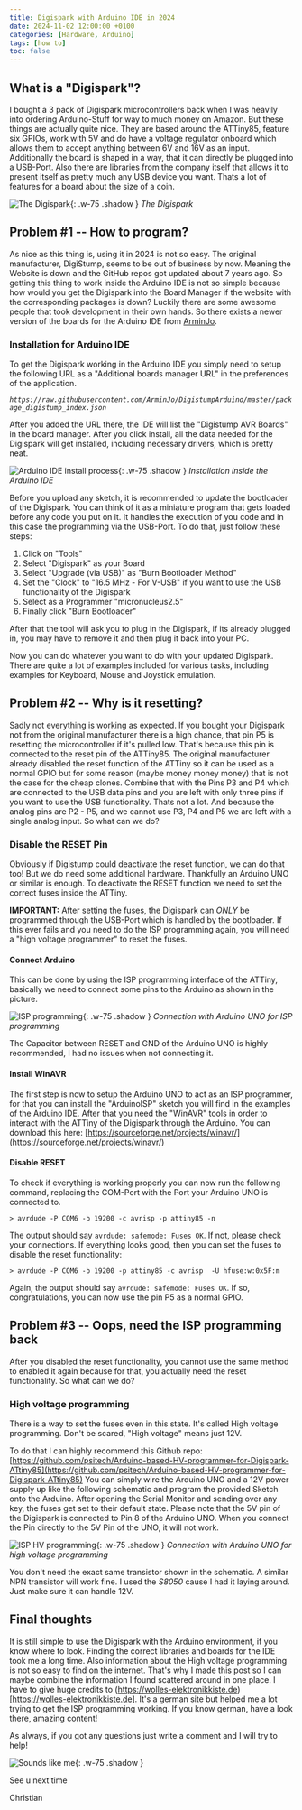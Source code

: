 ```yaml
---
title: Digispark with Arduino IDE in 2024
date: 2024-11-02 12:00:00 +0100
categories: [Hardware, Arduino]
tags: [how to]
toc: false
---
```


## What is a "Digispark"?

I bought a 3 pack of Digispark microcontrollers back when I was heavily into ordering Arduino-Stuff for way to much money on Amazon. But these things are actually quite nice. They are based around the ATTiny85, feature six GPIOs, work with 5V and do have a voltage regulator onboard which allows them to accept anything between 6V and 16V as an input. Additionally the board is shaped in a way, that it can directly be plugged into a USB-Port. Also there are libraries from the company itself that allows it to present itself as pretty much any USB device you want. Thats a lot of features for a board about the size of a coin. 

![The Digispark](/assets/img/2024-11-02/digispark.JPG){: .w-75 .shadow }
_The Digispark_

## Problem #1 -- How to program?

As nice as this thing is, using it in 2024 is not so easy. The original manufacturer, DigiStump, seems to be out of business by now. Meaning the Website is down and the GitHub repos got updated about 7 years ago. So getting this thing to work inside the Arduino IDE is not so simple because how would you get the Digispark into the Board Manager if the website with the corresponding packages is down? Luckily there are some awesome people that took development in their own hands. So there exists a newer version of the boards for the Arduino IDE from [ArminJo](https://github.com/ArminJo).

### Installation for Arduino IDE

To get the Digispark working in the Arduino IDE you simply need to setup the following URL as a "Additional boards manager URL" in the preferences of the application.

_```https://raw.githubusercontent.com/ArminJo/DigistumpArduino/master/package_digistump_index.json```_

After you added the URL there, the IDE will list the "Digistump AVR Boards" in the board manager. After you click install, all the data needed for the Digispark will get installed, including necessary drivers, which is pretty neat.

![Arduino IDE install process](/assets/img/2024-11-02/arduino-board.png){: .w-75 .shadow }
_Installation inside the Arduino IDE_

Before you upload any sketch, it is recommended to update the bootloader of the Digispark. You can think of it as a miniature program that gets loaded before any code you put on it. It handles the execution of you code and in this case the programming via the USB-Port. To do that, just follow these steps:

1. Click on "Tools"
2. Select "Digispark" as your Board
3. Select "Upgrade (via USB)" as "Burn Bootloader Method"
4. Set the "Clock" to "16.5 MHz - For V-USB" if you want to use the USB functionality of the Digispark
5. Select as a Programmer "micronucleus2.5"
6. Finally click "Burn Bootloader"

After that the tool will ask you to plug in the Digispark, if its already plugged in, you may have to remove it and then plug it back into your PC.

Now you can do whatever you want to do with your updated Digispark. There are quite a lot of examples included for various tasks, including examples for Keyboard, Mouse and Joystick emulation.

## Problem #2 -- Why is it resetting?

Sadly not everything is working as expected. If you bought your Digispark not from the original manufacturer there is a high chance, that pin P5 is resetting the microcontroller if it's pulled low. That's because this pin is connected to the reset pin of the ATTiny85. The original manufacturer already disabled the reset function of the ATTiny so it can be used as a normal GPIO but for some reason (maybe money money money) that is not the case for the cheap clones. Combine that with the Pins P3 and P4 which are connected to the USB data pins and you are left with only three pins if you want to use the USB functionality. Thats not a lot. And because the analog pins are P2 - P5, and we cannot use P3, P4 and P5 we are left with a single analog input. So what can we do?

### Disable the RESET Pin

Obviously if Digistump could deactivate the reset function, we can do that too! But we do need some additional hardware. Thankfully an Arduino UNO or similar is enough. To deactivate the RESET function we need to set the correct fuses inside the ATTiny. 

**IMPORTANT:** After setting the fuses, the Digispark can _ONLY_ be programmed through the USB-Port which is handled by the bootloader. If this ever fails and you need to do the ISP programming again, you will need a "high voltage programmer" to reset the fuses. 

#### Connect Arduino
This can be done by using the ISP programming interface of the ATTiny, basically we need to connect some pins to the Arduino as shown in the picture.

![ISP programming](/assets/img/2024-11-02/ISP.png){: .w-75 .shadow }
_Connection with Arduino UNO for ISP programming_

The Capacitor between RESET and GND of the Arduino UNO is highly recommended, I had no issues when not connecting it. 

#### Install WinAVR
The first step is now to setup the Arduino UNO to act as an ISP programmer, for that you can install the "ArduinoISP" sketch you will find in the examples of the Arduino IDE. After that you need the "WinAVR" tools in order to interact with the ATTiny of the Digispark through the Arduino. You can download this here: [https://sourceforge.net/projects/winavr/](https://sourceforge.net/projects/winavr/)

#### Disable RESET
To check if everything is working properly you can now run the following command, replacing the COM-Port with the Port your Arduino UNO is connected to.

```terminal
> avrdude -P COM6 -b 19200 -c avrisp -p attiny85 -n 
```

The output should say ```avrdude: safemode: Fuses OK```. If not, please check your connections. If everything looks good, then you can set the fuses to disable the reset functionality:

```terminal
> avrdude -P COM6 -b 19200 -p attiny85 -c avrisp  -U hfuse:w:0x5F:m 
```

Again, the output should say ```avrdude: safemode: Fuses OK```. If so, congratulations, you can now use the pin P5 as a normal GPIO.

## Problem #3 -- Oops, need the ISP programming back

After you disabled the reset functionality, you cannot use the same method to enabled it again because for that, you actually need the reset functionality. So what can we do?

### High voltage programming

There is a way to set the fuses even in this state. It's called High voltage programming. Don't be scared, "High voltage" means just 12V.

To do that I can highly recommend this Github repo: [https://github.com/psitech/Arduino-based-HV-programmer-for-Digispark-ATtiny85](https://github.com/psitech/Arduino-based-HV-programmer-for-Digispark-ATtiny85) You can simply wire the Arduino UNO and a 12V power supply up like the following schematic and program the provided Sketch onto the Arduino. After opening the Serial Monitor and sending over any key, the fuses get set to their default state. Please note that the 5V pin of the Digispark is connected to Pin 8 of the Arduino UNO. When you connect the Pin directly to the 5V Pin of the UNO, it will not work.

![ISP HV programming](https://raw.githubusercontent.com/psitech/Arduino-based-HV-programmer-for-Digispark-ATtiny85/refs/heads/master/Digispark%20HV%20programmer%20schematic.png){: .w-75 .shadow }
_Connection with Arduino UNO for high voltage programming_

You don't need the exact same transistor shown in the schematic. A similar NPN transistor will work fine. I used the _S8050_ cause I had it laying around. Just make sure it can handle 12V.

## Final thoughts 

It is still simple to use the Digispark with the Arduino environment, if you know where to look. Finding the correct libraries and boards for the IDE took me a long time. Also information about the High voltage programming is not so easy to find on the internet. That's why I made this post so I can maybe combine the information I found scattered around in one place. I have to give huge credits to (https://wolles-elektronikkiste.de)[https://wolles-elektronikkiste.de]. It's a german site but helped me a lot trying to get the ISP programming working. If you know german, have a look there, amazing content!

As always, if you got any questions just write a comment and I will try to help!

![Sounds like me](https://imgs.xkcd.com/comics/standards.png){: .w-75 .shadow }

See u next time

Christian